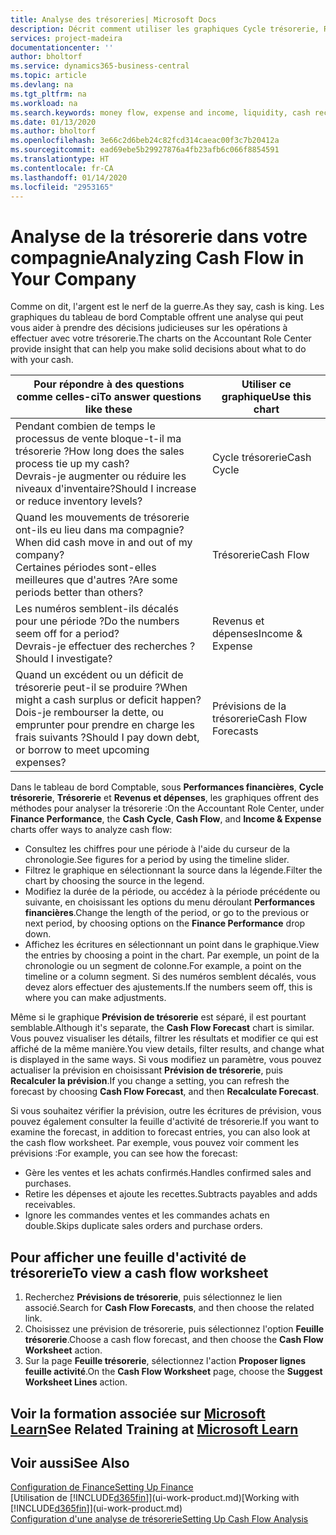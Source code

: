 ```yaml
---
title: Analyse des trésoreries| Microsoft Docs
description: Décrit comment utiliser les graphiques Cycle trésorerie, Revenus et dépenses, Trésorerie et Prévision de trésorerie pour analyser les flux de trésorerie passés et futurs, entrants et sortants de votre société.
services: project-madeira
documentationcenter: ''
author: bholtorf
ms.service: dynamics365-business-central
ms.topic: article
ms.devlang: na
ms.tgt_pltfrm: na
ms.workload: na
ms.search.keywords: money flow, expense and income, liquidity, cash receipts minus cash payments, Cartera
ms.date: 01/13/2020
ms.author: bholtorf
ms.openlocfilehash: 3e66c2d6beb24c82fcd314caeac00f3c7b20412a
ms.sourcegitcommit: ead69ebe5b29927876a4fb23afb6c066f8854591
ms.translationtype: HT
ms.contentlocale: fr-CA
ms.lasthandoff: 01/14/2020
ms.locfileid: "2953165"
---
```

# <a name="analyzing-cash-flow-in-your-company"></a><span data-ttu-id="6471f-103">Analyse de la trésorerie dans votre compagnie</span><span class="sxs-lookup"><span data-stu-id="6471f-103">Analyzing Cash Flow in Your Company</span></span>
<span data-ttu-id="6471f-104">Comme on dit, l'argent est le nerf de la guerre.</span><span class="sxs-lookup"><span data-stu-id="6471f-104">As they say, cash is king.</span></span> <span data-ttu-id="6471f-105">Les graphiques du tableau de bord Comptable offrent une analyse qui peut vous aider à prendre des décisions judicieuses sur les opérations à effectuer avec votre trésorerie.</span><span class="sxs-lookup"><span data-stu-id="6471f-105">The charts on the Accountant Role Center provide insight that can help you make solid decisions about what to do with your cash.</span></span>  

| <span data-ttu-id="6471f-106">Pour répondre à des questions comme celles-ci</span><span class="sxs-lookup"><span data-stu-id="6471f-106">To answer questions like these</span></span> | <span data-ttu-id="6471f-107">Utiliser ce graphique</span><span class="sxs-lookup"><span data-stu-id="6471f-107">Use this chart</span></span> |
| --- | --- |
| <span data-ttu-id="6471f-108">Pendant combien de temps le processus de vente bloque-t-il ma trésorerie ?</span><span class="sxs-lookup"><span data-stu-id="6471f-108">How long does the sales process tie up my cash?</span></span></br> <span data-ttu-id="6471f-109">Devrais-je augmenter ou réduire les niveaux d'inventaire?</span><span class="sxs-lookup"><span data-stu-id="6471f-109">Should I increase or reduce inventory levels?</span></span> |<span data-ttu-id="6471f-110">Cycle trésorerie</span><span class="sxs-lookup"><span data-stu-id="6471f-110">Cash Cycle</span></span> |
| <span data-ttu-id="6471f-111">Quand les mouvements de trésorerie ont-ils eu lieu dans ma compagnie?</span><span class="sxs-lookup"><span data-stu-id="6471f-111">When did cash move in and out of my company?</span></span></br> <span data-ttu-id="6471f-112">Certaines périodes sont-elles meilleures que d'autres ?</span><span class="sxs-lookup"><span data-stu-id="6471f-112">Are some periods better than others?</span></span> |<span data-ttu-id="6471f-113">Trésorerie</span><span class="sxs-lookup"><span data-stu-id="6471f-113">Cash Flow</span></span> |
| <span data-ttu-id="6471f-114">Les numéros semblent-ils décalés pour une période ?</span><span class="sxs-lookup"><span data-stu-id="6471f-114">Do the numbers seem off for a period?</span></span></br> <span data-ttu-id="6471f-115">Devrais-je effectuer des recherches ?</span><span class="sxs-lookup"><span data-stu-id="6471f-115">Should I investigate?</span></span> |<span data-ttu-id="6471f-116">Revenus et dépenses</span><span class="sxs-lookup"><span data-stu-id="6471f-116">Income & Expense</span></span> |
| <span data-ttu-id="6471f-117">Quand un excédent ou un déficit de trésorerie peut-il se produire ?</span><span class="sxs-lookup"><span data-stu-id="6471f-117">When might a cash surplus or deficit happen?</span></span></br> <span data-ttu-id="6471f-118">Dois-je rembourser la dette, ou emprunter pour prendre en charge les frais suivants ?</span><span class="sxs-lookup"><span data-stu-id="6471f-118">Should I pay down debt, or borrow to meet upcoming expenses?</span></span> |<span data-ttu-id="6471f-119">Prévisions de la trésorerie</span><span class="sxs-lookup"><span data-stu-id="6471f-119">Cash Flow Forecasts</span></span> |

<span data-ttu-id="6471f-120">Dans le tableau de bord Comptable, sous **Performances financières**, **Cycle trésorerie**, **Trésorerie** et **Revenus et dépenses**, les graphiques offrent des méthodes pour analyser la trésorerie :</span><span class="sxs-lookup"><span data-stu-id="6471f-120">On the Accountant Role Center, under **Finance Performance**, the **Cash Cycle**, **Cash Flow**, and **Income & Expense** charts offer ways to analyze cash flow:</span></span>  

* <span data-ttu-id="6471f-121">Consultez les chiffres pour une période à l'aide du curseur de la chronologie.</span><span class="sxs-lookup"><span data-stu-id="6471f-121">See figures for a period by using the timeline slider.</span></span>  
* <span data-ttu-id="6471f-122">Filtrez le graphique en sélectionnant la source dans la légende.</span><span class="sxs-lookup"><span data-stu-id="6471f-122">Filter the chart by choosing the source in the legend.</span></span>  
* <span data-ttu-id="6471f-123">Modifiez la durée de la période, ou accédez à la période précédente ou suivante, en choisissant les options du menu déroulant **Performances financières**.</span><span class="sxs-lookup"><span data-stu-id="6471f-123">Change the length of the period, or go to the previous or next period, by choosing options on the **Finance Performance** drop down.</span></span>  
* <span data-ttu-id="6471f-124">Affichez les écritures en sélectionnant un point dans le graphique.</span><span class="sxs-lookup"><span data-stu-id="6471f-124">View the entries by choosing a point in the chart.</span></span> <span data-ttu-id="6471f-125">Par exemple, un point de la chronologie ou un segment de colonne.</span><span class="sxs-lookup"><span data-stu-id="6471f-125">For example, a point on the timeline or a column segment.</span></span> <span data-ttu-id="6471f-126">Si des numéros semblent décalés, vous devez alors effectuer des ajustements.</span><span class="sxs-lookup"><span data-stu-id="6471f-126">If the numbers seem off, this is where you can make adjustments.</span></span>  

<span data-ttu-id="6471f-127">Même si le graphique **Prévision de trésorerie** est séparé, il est pourtant semblable.</span><span class="sxs-lookup"><span data-stu-id="6471f-127">Although it's separate, the **Cash Flow Forecast** chart is similar.</span></span> <span data-ttu-id="6471f-128">Vous pouvez visualiser les détails, filtrer les résultats et modifier ce qui est affiché de la même manière.</span><span class="sxs-lookup"><span data-stu-id="6471f-128">You view details, filter results, and change what is displayed in the same ways.</span></span> <span data-ttu-id="6471f-129">Si vous modifiez un paramètre, vous pouvez actualiser la prévision en choisissant **Prévision de trésorerie**, puis **Recalculer la prévision**.</span><span class="sxs-lookup"><span data-stu-id="6471f-129">If you change a setting, you can refresh the forecast by choosing **Cash Flow Forecast**, and then **Recalculate Forecast**.</span></span>

<span data-ttu-id="6471f-130">Si vous souhaitez vérifier la prévision, outre les écritures de prévision, vous pouvez également consulter la feuille d'activité de trésorerie.</span><span class="sxs-lookup"><span data-stu-id="6471f-130">If you want to examine the forecast, in addition to forecast entries, you can also look at the cash flow worksheet.</span></span> <span data-ttu-id="6471f-131">Par exemple, vous pouvez voir comment les prévisions :</span><span class="sxs-lookup"><span data-stu-id="6471f-131">For example, you can see how the forecast:</span></span>

* <span data-ttu-id="6471f-132">Gère les ventes et les achats confirmés.</span><span class="sxs-lookup"><span data-stu-id="6471f-132">Handles confirmed sales and purchases.</span></span>  
* <span data-ttu-id="6471f-133">Retire les dépenses et ajoute les recettes.</span><span class="sxs-lookup"><span data-stu-id="6471f-133">Subtracts payables and adds receivables.</span></span>  
* <span data-ttu-id="6471f-134">Ignore les commandes ventes et les commandes achats en double.</span><span class="sxs-lookup"><span data-stu-id="6471f-134">Skips duplicate sales orders and purchase orders.</span></span>  

## <a name="to-view-a-cash-flow-worksheet"></a><span data-ttu-id="6471f-135">Pour afficher une feuille d'activité de trésorerie</span><span class="sxs-lookup"><span data-stu-id="6471f-135">To view a cash flow worksheet</span></span>
1. <span data-ttu-id="6471f-136">Recherchez **Prévisions de trésorerie**, puis sélectionnez le lien associé.</span><span class="sxs-lookup"><span data-stu-id="6471f-136">Search for **Cash Flow Forecasts**, and then choose the related link.</span></span>  
2. <span data-ttu-id="6471f-137">Choisissez une prévision de trésorerie, puis sélectionnez l'option **Feuille trésorerie**.</span><span class="sxs-lookup"><span data-stu-id="6471f-137">Choose a cash flow forecast, and then choose the **Cash Flow Worksheet** action.</span></span>  
3. <span data-ttu-id="6471f-138">Sur la page **Feuille trésorerie**, sélectionnez l'action **Proposer lignes feuille activité**.</span><span class="sxs-lookup"><span data-stu-id="6471f-138">On the **Cash Flow Worksheet** page, choose the **Suggest Worksheet Lines** action.</span></span>  

## <a name="see-related-training-at-microsoft-learnlearnmodulesforecast-cash-flow-dynamics-365-business-centralindex"></a><span data-ttu-id="6471f-139">Voir la formation associée sur [Microsoft Learn](/learn/modules/forecast-cash-flow-dynamics-365-business-central/index)</span><span class="sxs-lookup"><span data-stu-id="6471f-139">See Related Training at [Microsoft Learn](/learn/modules/forecast-cash-flow-dynamics-365-business-central/index)</span></span>

## <a name="see-also"></a><span data-ttu-id="6471f-140">Voir aussi</span><span class="sxs-lookup"><span data-stu-id="6471f-140">See Also</span></span>
[<span data-ttu-id="6471f-141">Configuration de Finance</span><span class="sxs-lookup"><span data-stu-id="6471f-141">Setting Up Finance</span></span>](finance-setup-finance.md)  
<span data-ttu-id="6471f-142">[Utilisation de [!INCLUDE[d365fin](includes/d365fin_md.md)]](ui-work-product.md)</span><span class="sxs-lookup"><span data-stu-id="6471f-142">[Working with [!INCLUDE[d365fin](includes/d365fin_md.md)]](ui-work-product.md)</span></span>  
[<span data-ttu-id="6471f-143">Configuration d'une analyse de trésorerie</span><span class="sxs-lookup"><span data-stu-id="6471f-143">Setting Up Cash Flow Analysis</span></span>](finance-setup-cash-flow-analyses.md)  
